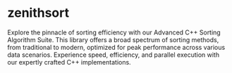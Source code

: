 # zenithsort
Explore the pinnacle of sorting efficiency with our Advanced C++ Sorting Algorithm Suite. This library offers a broad spectrum of sorting methods, from traditional to modern, optimized for peak performance across various data scenarios. Experience speed, efficiency, and parallel execution with our expertly crafted C++ implementations.
